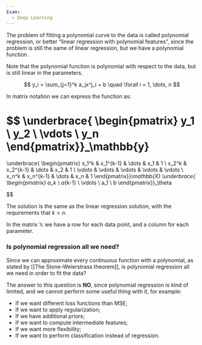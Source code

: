 ```yaml
---
Exam:
  - Deep Learning
---
```

The problem of fitting a polynomial curve to the data is called polynomial regression, or better “linear regression with polynomial features”, since the problem is still the same of linear regression, but we have a polynomial function.

Note that the polynomial function is polynomial with respect to the data, but is still linear in the parameters.

$$
y_i = \sum_{j=1}^k a_jx^j_i + b \quad \forall i = 1, \dots, n
$$

In matrix notation we can express the function as:

$$
\underbrace{
\begin{pmatrix}
y_1 \\
y_2 \\
\vdots \\
y_n
\end{pmatrix}}_\mathbb{y}
=
\underbrace{
\begin{pmatrix}
x_1^k & x_1^{k-1} & \dots & x_1 & 1 \\
x_2^k & x_2^{k-1} & \dots & x_2 & 1 \\
\vdots & \vdots  & \vdots & \vdots  & \vdots \\
x_n^k & x_n^{k-1} & \dots & x_n & 1 
\end{pmatrix}}_\mathbb{X}
\underbrace{
\begin{pmatrix}
a_k \\
a_{k-1} \\
\vdots \\
a_1 \\
b
\end{pmatrix}}_\theta

$$

The solution is the same as the linear regression solution, with the requirements that $k < n$.

In the matrix $\mathbb{X}$ we have a row for each data point, and a column for each parameter.
### Is polynomial regression all we need?
Since we can approximate every continuous function with a polynomial, as stated by [[The Stone-Weierstrass theorem]], is polynomial regression all we need in order to fit the data?

The answer to this question is **NO**, since polynomial regression is kind of limited, and we cannot perform some useful thing with it, for example:

- If we want different loss functions than MSE;
- If we want to apply regularization;
- If we have additional priors;
- If we want to compute intermediate features;
- If we want more flexibility;
- If we want to perform classification instead of regression.